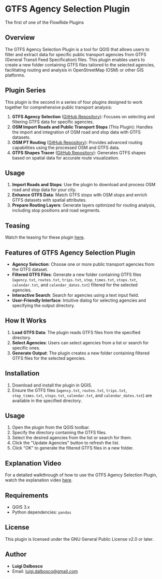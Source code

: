 # GTFS Agency Selection Plugin
The first of one of the FlowRide Plugins

## Overview
The GTFS Agency Selection Plugin is a tool for QGIS that allows users to filter and extract data for specific public transport agencies from GTFS (General Transit Feed Specification) files. This plugin enables users to create a new folder containing GTFS files tailored to the selected agencies, facilitating routing and analysis in OpenStreetMap (OSM) or other GIS platforms.

## Plugin Series

This plugin is the second in a series of four plugins designed to work together for comprehensive public transport analysis:
1. **GTFS Agency Selection** ([GitHub Repository](https://github.com/skagejj/gtfsagency_selection)): Focuses on selecting and filtering GTFS data for specific agencies.
2. **OSM Import Roads and Public Transport Stops** (This Plugin): Handles the import and integration of OSM road and stop data with GTFS datasets.
3. **OSM PT Routing** ([GitHub Repository](https://github.com/skagejj/osm_pt_routing)): Provides advanced routing capabilities using the processed OSM and GTFS data.
4. **GTFS Shapes Tracer** ([GitHub Repository](https://github.com/skagejj/gtfs_shapes_tracer)): Generates GTFS shapes based on spatial data for accurate route visualization.

## Usage

1. **Import Roads and Stops**: Use the plugin to download and process OSM road and stop data for your city.
2. **Enhance GTFS Data**: Match GTFS stops with OSM stops and enrich GTFS datasets with spatial attributes.
3. **Prepare Routing Layers**: Generate layers optimized for routing analysis, including stop positions and road segments.

## Teasing
Watch the teasing for these plugin [here](https://drive.google.com/file/d/1oaudC09QLDbCJ0qPIztnBvTf7KJRwrF7/view?usp=sharing).

## Features of GTFS Agency Selection Plugin

- **Agency Selection**: Choose one or more public transport agencies from the GTFS dataset.
- **Filtered GTFS Files**: Generate a new folder containing GTFS files (`agency.txt`, `routes.txt`, `trips.txt`, `stop_times.txt`, `stops.txt`, `calendar.txt`, and `calendar_dates.txt`) filtered for the selected agencies.
- **Interactive Search**: Search for agencies using a text input field.
- **User-Friendly Interface**: Intuitive dialog for selecting agencies and specifying the output directory.

## How It Works

1. **Load GTFS Data**: The plugin reads GTFS files from the specified directory.
2. **Select Agencies**: Users can select agencies from a list or search for specific ones.
3. **Generate Output**: The plugin creates a new folder containing filtered GTFS files for the selected agencies.

## Installation

1. Download and install the plugin in QGIS.
2. Ensure the GTFS files (`agency.txt`, `routes.txt`, `trips.txt`, `stop_times.txt`, `stops.txt`, `calendar.txt`, and `calendar_dates.txt`) are available in the specified directory.

## Usage

1. Open the plugin from the QGIS toolbar.
2. Specify the directory containing the GTFS files.
3. Select the desired agencies from the list or search for them.
4. Click the "Update Agencies" button to refresh the list.
5. Click "OK" to generate the filtered GTFS files in a new folder.

## Explanation Video

For a detailed walkthrough of how to use the GTFS Agency Selection Plugin, watch the explanation video [here](https://drive.google.com/file/d/1-LpZNxSGjI7SOaZ7Hn3MHk-4omOrxm9-/view?usp=sharing).


## Requirements

- QGIS 3.x
- Python dependencies: `pandas`

## License

This plugin is licensed under the GNU General Public License v2.0 or later.

## Author

- **Luigi Dalbosco**
- Email: luigi.dalbosco@gmail.com
